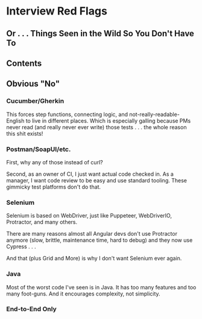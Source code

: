 # Interview Red Flags
## Or . . . Things Seen in the Wild So You Don't Have To

## Contents

## Obvious "No"

### Cucumber/Gherkin

This forces step functions, connecting logic, and not-really-readable-English to live in different places. Which is especially galling because PMs never read (and really never ever write) those tests . . . the whole reason this shit exists!

### Postman/SoapUI/etc.

First, why any of those instead of curl?

Second, as an owner of CI, I just want actual code checked in. As a manager, I want code review to be easy and use standard tooling. These gimmicky test platforms don't do that.

### Selenium

Selenium is based on WebDriver, just like Puppeteer, WebDriverIO, Protractor, and many others.

There are many reasons almost all Angular devs don't use Protractor anymore (slow, brittle, maintenance time, hard to debug) and they now use Cypress . . .

And that (plus Grid and More) is why I don't want Selenium ever again.

### Java

Most of the worst code I've seen is in Java. It has too many features and too many foot-guns. And it encourages complexity, not simplicity.

### End-to-End Only
